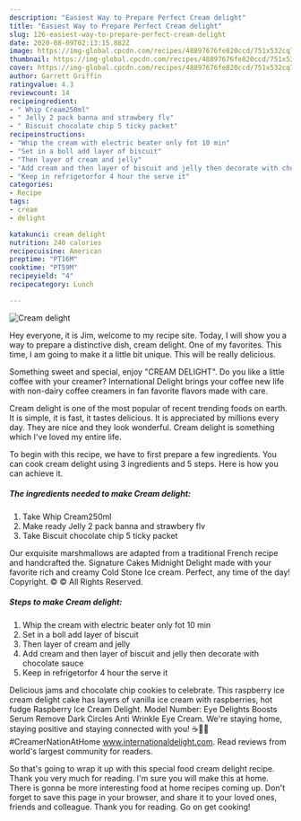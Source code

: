 ```yaml
---
description: "Easiest Way to Prepare Perfect Cream delight"
title: "Easiest Way to Prepare Perfect Cream delight"
slug: 126-easiest-way-to-prepare-perfect-cream-delight
date: 2020-08-09T02:13:15.882Z
image: https://img-global.cpcdn.com/recipes/48897676fe820ccd/751x532cq70/cream-delight-recipe-main-photo.jpg
thumbnail: https://img-global.cpcdn.com/recipes/48897676fe820ccd/751x532cq70/cream-delight-recipe-main-photo.jpg
cover: https://img-global.cpcdn.com/recipes/48897676fe820ccd/751x532cq70/cream-delight-recipe-main-photo.jpg
author: Garrett Griffin
ratingvalue: 4.3
reviewcount: 14
recipeingredient:
- " Whip Cream250ml"
- " Jelly 2 pack banna and strawbery flv"
- " Biscuit chocolate chip 5 ticky packet"
recipeinstructions:
- "Whip the cream with electric beater only fot 10 min"
- "Set in a boll add layer of biscuit"
- "Then layer of cream and jelly"
- "Add cream and then layer of biscuit and jelly then decorate with chocolate sauce"
- "Keep in refrigetorfor 4 hour the serve it"
categories:
- Recipe
tags:
- cream
- delight

katakunci: cream delight 
nutrition: 240 calories
recipecuisine: American
preptime: "PT16M"
cooktime: "PT59M"
recipeyield: "4"
recipecategory: Lunch

---
```



![Cream delight](https://img-global.cpcdn.com/recipes/48897676fe820ccd/751x532cq70/cream-delight-recipe-main-photo.jpg)

Hey everyone, it is Jim, welcome to my recipe site. Today, I will show you a way to prepare a distinctive dish, cream delight. One of my favorites. This time, I am going to make it a little bit unique. This will be really delicious.

Something sweet and special, enjoy &#34;CREAM DELIGHT&#34;. Do you like a little coffee with your creamer? International Delight brings your coffee new life with non-dairy coffee creamers in fan favorite flavors made with care.

Cream delight is one of the most popular of recent trending foods on earth. It is simple, it is fast, it tastes delicious. It is appreciated by millions every day. They are nice and they look wonderful. Cream delight is something which I've loved my entire life.


To begin with this recipe, we have to first prepare a few ingredients. You can cook cream delight using 3 ingredients and 5 steps. Here is how you can achieve it.

<!--inarticleads1-->

##### The ingredients needed to make Cream delight:

1. Take  Whip Cream250ml
1. Make ready  Jelly 2 pack banna and strawbery flv
1. Take  Biscuit chocolate chip 5 ticky packet


Our exquisite marshmallows are adapted from a traditional French recipe and handcrafted the. Signature Cakes Midnight Delight made with your favorite rich and creamy Cold Stone Ice cream. Perfect, any time of the day! Copyright. © © All Rights Reserved. 

<!--inarticleads2-->

##### Steps to make Cream delight:

1. Whip the cream with electric beater only fot 10 min
1. Set in a boll add layer of biscuit
1. Then layer of cream and jelly
1. Add cream and then layer of biscuit and jelly then decorate with chocolate sauce
1. Keep in refrigetorfor 4 hour the serve it


Delicious jams and chocolate chip cookies to celebrate. This raspberry ice cream delight cake has layers of vanilla ice cream with raspberries, hot fudge Raspberry Ice Cream Delight. Model Number: Eye Delights Boosts Serum Remove Dark Circles Anti Wrinkle Eye Cream. We&#39;re staying home, staying positive and staying connected with you! ☕️💙💛 #CreamerNationAtHome www.internationaldelight.com. Read reviews from world&#39;s largest community for readers. 

So that's going to wrap it up with this special food cream delight recipe. Thank you very much for reading. I'm sure you will make this at home. There is gonna be more interesting food at home recipes coming up. Don't forget to save this page in your browser, and share it to your loved ones, friends and colleague. Thank you for reading. Go on get cooking!
